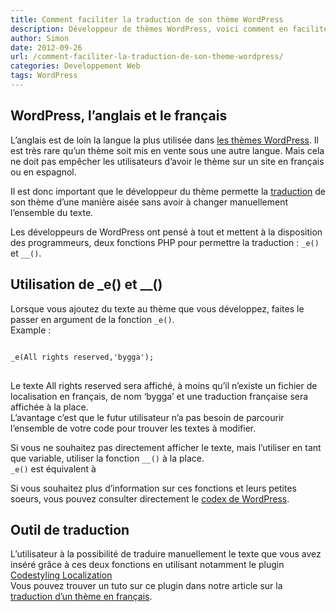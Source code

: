 ```yaml
---
title: Comment faciliter la traduction de son thème WordPress
description: Développeur de thèmes WordPress, voici comment en facilité leur traduction
author: Simon
date: 2012-09-26
url: /comment-faciliter-la-traduction-de-son-theme-wordpress/
categories: Developpement Web
tags: WordPress
---
```

## WordPress, l&rsquo;anglais et le français

L&rsquo;anglais est de loin la langue la plus utilisée dans [les thèmes WordPress][1]. Il est très rare qu&rsquo;un thème soit mis en vente sous une autre langue. Mais cela ne doit pas empêcher les utilisateurs d&rsquo;avoir le thème sur un site en français ou en espagnol.

Il est donc important que le développeur du thème permette la [traduction][2] de son thème d&rsquo;une manière aisée sans avoir à changer manuellement l&rsquo;ensemble du texte.

Les développeurs de WordPress ont pensé à tout et mettent à la disposition des programmeurs, deux fonctions PHP pour permettre la traduction : <code>\_e()</code> et <code>\__()</code>.

## Utilisation de \_e() et \__()

Lorsque vous ajoutez du texte au thème que vous développez, faites le passer en argument de la fonction <code>_e()</code>.  
Example : 
<pre class="language-php">
<code>
_e(All rights reserved,'bygga'); 
</code>
</pre>
Le texte All rights reserved sera affiché, à moins qu&rsquo;il n’existe un fichier de localisation en français, de nom &lsquo;bygga&rsquo; et une traduction française sera affichée à la place.  
L&rsquo;avantage c&rsquo;est que le futur utilisateur n&rsquo;a pas besoin de parcourir l&rsquo;ensemble de votre code pour trouver les textes à modifier.

Si vous ne souhaitez pas directement afficher le texte, mais l&rsquo;utiliser en tant que variable, utiliser la fonction <code>\__()</code> à la place.  
<code>\_e()</code> est équivalent à <code><?php echo \__(); ?></code>

Si vous souhaitez plus d&rsquo;information sur ces fonctions et leurs petites soeurs, vous pouvez consulter directement le <a href="http://codex.wordpress.org/Translating_WordPress" title="traduire WordPress" target="_blank">codex de WordPress</a>. 

## Outil de traduction

L&rsquo;utilisateur à la possibilité de traduire manuellement le texte que vous avez inséré grâce à ces deux fonctions en utilisant notamment le plugin <a href="http://wordpress.org/extend/plugins/codestyling-localization/" title="Codestyling Localization Plugin" target="_blank">Codestyling Localization</a>  
Vous pouvez trouver un tuto sur ce plugin dans notre article sur la <a href="http://www.bygga.fr/comment-traduire-un-theme-wordpress-en-francais/" title="Comment traduire un thème WordPress en francais" target="_blank">traduction d&rsquo;un thème en français</a>.

 [1]: http://www.bygga.fr/c/design/selection-de-themes/ "Thème WordPress"
 [2]: http://www.bygga.fr/comment-traduire-un-theme-wordpress-en-francais/ "Comment traduire un thème WordPress en francais"